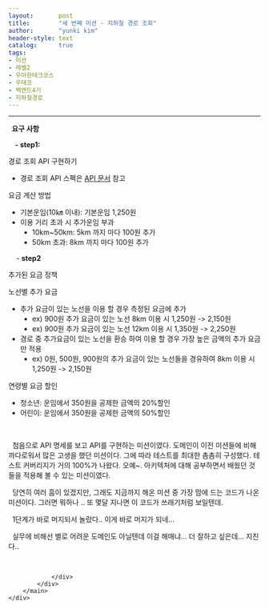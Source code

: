 ```yaml
---
layout:       post
title:        "세 번째 미션 - 지하철 경로 조회"
author:       "yunki kim"
header-style: text
catalog:      true
tags: 
- 미션
- 레벨2
- 우아한테크코스
- 우테코
- 백엔드4기
- 지하철경로
---
```


<head></head>
<body id="tt-body-page" class="">
<div id="wrap" class="wrap-right">
    <div id="container">
        <main class="main ">
            <div class="area-main">
                <div class="area-view">
                    <div class="article-header"></div>
                    <hr>
                    <div class="article-view">
                        <div class="contents_style">
                            <p data-ke-size="size16"><b>&nbsp; 요구 사항</b></p>
<p data-ke-size="size16"><b>&nbsp; &nbsp; - step1:</b></p>
<p data-ke-size="size16">경로 조회 API 구현하기</p>
<ul style="list-style-type: disc;" data-ke-list-type="disc">
<li>경로 조회 API 스펙은<span>&nbsp;</span><a href="https://techcourse-storage.s3.ap-northeast-2.amazonaws.com/c4c291f19953498e8eda8a38253eed51#Path">API 문서</a><span>&nbsp;</span>참고</li>
</ul>
<p data-ke-size="size16">요금 계산 방법</p>
<ul style="list-style-type: disc;" data-ke-list-type="disc">
<li>기본운임(10㎞ 이내): 기본운임 1,250원</li>
<li>이용 거리 초과 시 추가운임 부과
<ul style="list-style-type: disc;" data-ke-list-type="disc">
<li>10km~50km: 5km 까지 마다 100원 추가</li>
<li>50km 초과: 8km 까지 마다 100원 추가</li>
</ul>
</li>
</ul>
<p data-ke-size="size16">&nbsp; &nbsp; -&nbsp;<b>step2</b></p>
<p data-ke-size="size16">추가된 요금 정책</p>
<p data-ke-size="size16">노선별 추가 요금</p>
<ul style="list-style-type: disc;" data-ke-list-type="disc">
<li>추가 요금이 있는 노선을 이용 할 경우 측정된 요금에 추가
<ul style="list-style-type: disc;" data-ke-list-type="disc">
<li>ex) 900원 추가 요금이 있는 노선 8km 이용 시 1,250원 -&gt; 2,150원</li>
<li>ex) 900원 추가 요금이 있는 노선 12km 이용 시 1,350원 -&gt; 2,250원</li>
</ul>
</li>
<li>경로 중 추가요금이 있는 노선을 환승 하여 이용 할 경우 가장 높은 금액의 추가 요금만 적용
<ul style="list-style-type: disc;" data-ke-list-type="disc">
<li>ex) 0원, 500원, 900원의 추가 요금이 있는 노선들을 경유하여 8km 이용 시 1,250원 -&gt; 2,150원</li>
</ul>
</li>
</ul>
<p data-ke-size="size16">연령별 요금 할인</p>
<ul style="list-style-type: disc;" data-ke-list-type="disc">
<li>청소년: 운임에서 350원을 공제한 금액의 20%할인</li>
<li>어린이: 운임에서 350원을 공제한 금액의 50%할인</li>
</ul>
<p data-ke-size="size16">&nbsp;</p>
<p data-ke-size="size16">&nbsp; 첨음으로 API 명세를 보고 API를 구현하는 미션이였다. 도메인이 이전 미션들에 비해 까다로워서 많은 고생을 했던 미션이다. 그에 따라 테스트를 최대한 촘촘히 구성했다. 테스트 커버리지가 거의 100%가 나왔다. 오예~. 아키텍처에 대해 공부하면서 배웠던 것들을 적용해 볼 수 있는 미션이였다.</p>
<p data-ke-size="size16">&nbsp; 당연히 여러 흠이 있겠지만, 그래도 지금까지 해온 미션 중 가장 맘에 드는 코드가 나온 미션이다. 그러면 뭐하나 .. 또 몇달 지나면 이 코드가 쓰래기처럼 보일텐데.</p>
<p data-ke-size="size16">&nbsp; 1단계가 바로 머지되서 놀랐다.. 이게 바로 머지가 되네...</p>
<p data-ke-size="size16">&nbsp; 실무에 비해선 별로 어려운 도메인도 아닐텐데 이걸 해매냐... 더 잘하고 싶은데... 지친다..</p>
                        </div>
                        <br>
                        <div class="tags"></div>
                    </div>
                    
                </div>
            </div>
        </main>
    </div>
</div>


</body>